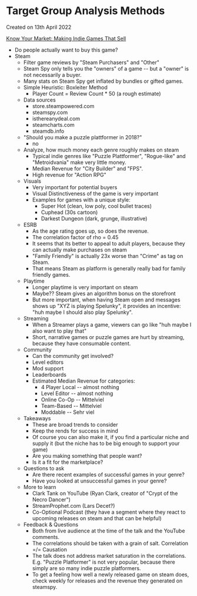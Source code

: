 # Target Group Analysis Methods
Created on 13th April 2022

[Know Your Market: Making Indie Games That Sell](https://www.youtube.com/watch?v=uy0Dfr-mnUY)
* Do people actually want to buy this game?
* Steam
  * Filter game reviews by "Steam Purchasers" and "Other"
  * Steam Spy only tells you the "owners" of a game -- but a "owner" is not necessarily a buyer.
  * Many stats on Steam Spy get inflated by bundles or gifted games.
  * Simple Heuristic: Boxleiter Method
    * Player Count = Review Count * 50 (a rough estimate)
  * Data sources
    * store.steampowered.com
    * steamspy.com
    * isthereanydeal.com
    * steamcharts.com
    * steamdb.info
  * "Should you make a puzzle plattformer in 2018?"
    * no
  * Analyze, how much money each genre roughly makes on steam
    * Typical indie genres like "Puzzle Plattformer", "Rogue-like" and "Metroidvania" make very little money.
    * Median Revenue for "City Builder" and "FPS".
    * High revenue for "Action RPG"
  * Visuals
    * Very important for potential buyers
    * Visual Distinctiveness of the game is very important
    * Examples for games with a unique style:
      * Super Hot (clean, low poly, cool bullet traces)
      * Cuphead (30s cartoon)
      * Darkest Dungeon (dark, grunge, illustrative)
  * ESRB
    * As the age rating goes up, so does the revenue.
    * The correlation factor of rho = 0.45
    * It seems that its better to appeal to adult players, because they can actually make purchases on steam
    * "Family Friendly" is actually 23x worse than "Crime" as tag on Steam.
    * That means Steam as platform is generally really bad for family friendly games.
  * Playtime
    * Longer playtime is very important on steam
    * Maybe?? Steam gives an algorithm bonus on the storefront
    * But more important, when having Steam open and messages shows up "XYZ is playing Spelunky", it provides an incentive: "huh maybe I should also play Spelunky".
  * Streaming
    * When a Streamer plays a game, viewers can go like "huh maybe I also want to play that"
    * Short, narrative games or puzzle games are hurt by streaming, because they have consumable content.
  * Community
    * Can the community get involved?
    * Level editors
    * Mod support
    * Leaderboards
    * Estimated Median Revenue for categories:
      * 4 Player Local -- almost nothing
      * Level Editor -- almost nothing
      * Online Co-Op -- Mittelviel
      * Team-Based -- Mittelviel
      * Moddable -- Sehr viel
  * Takeaways
    * These are broad trends to consider 
    * Keep the rends for success in mind
    * Of course you can also make it, if you find a particular niche and supply it (but the niche has to be big enough to support your game)
    * Are you making something that people want?
    * Is it a fit for the marketplace?
  * Questions to ask
    * Are there recent examples of successful games in your genre?
    * Have you looked at unsuccessful games in your genre?
  * More to learn
    * Clark Tank on YouTube (Ryan Clark, creator of "Crypt of the Necro Dancer")
    * StreamProphet.com (Lars Decet?)
    * Co-Optional Podcast (they have a segment where they react to upcoming releases on steam and that can be helpful)
  * Feedback & Questions
    * Both from live audience at the time of the talk and the YouTube comments.
    * The correlations should be taken with a grain of salt. Correlation =/= Causation
    * The talk does not address market saturation in the correlations. E.g. "Puzzle Platformer" is not very popular, because there simply are so many indie puzzle platformers.
    * To get a feeling how well a newly released game on steam does, check weekly for releases and the revenue they generated on steamspy.
  